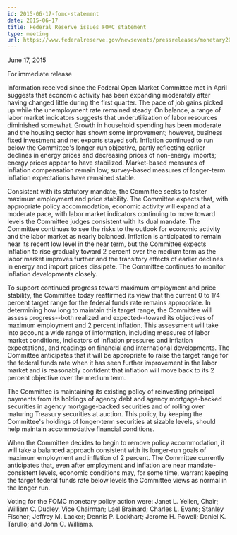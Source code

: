```yaml
---
id: 2015-06-17-fomc-statement
date: 2015-06-17
title: Federal Reserve issues FOMC statement
type: meeting
url: https://www.federalreserve.gov/newsevents/pressreleases/monetary20150617a.htm
---
```


June 17, 2015

For immediate release

Information received since the Federal Open Market Committee met in April suggests that economic activity has been expanding moderately after having changed little during the first quarter. The pace of job gains picked up while the unemployment rate remained steady. On balance, a range of labor market indicators suggests that underutilization of labor resources diminished somewhat. Growth in household spending has been moderate and the housing sector has shown some improvement; however, business fixed investment and net exports stayed soft. Inflation continued to run below the Committee's longer-run objective, partly reflecting earlier declines in energy prices and decreasing prices of non-energy imports; energy prices appear to have stabilized. Market-based measures of inflation compensation remain low; survey-based measures of longer-term inflation expectations have remained stable.

Consistent with its statutory mandate, the Committee seeks to foster maximum employment and price stability. The Committee expects that, with appropriate policy accommodation, economic activity will expand at a moderate pace, with labor market indicators continuing to move toward levels the Committee judges consistent with its dual mandate. The Committee continues to see the risks to the outlook for economic activity and the labor market as nearly balanced. Inflation is anticipated to remain near its recent low level in the near term, but the Committee expects inflation to rise gradually toward 2 percent over the medium term as the labor market improves further and the transitory effects of earlier declines in energy and import prices dissipate. The Committee continues to monitor inflation developments closely.

To support continued progress toward maximum employment and price stability, the Committee today reaffirmed its view that the current 0 to 1/4 percent target range for the federal funds rate remains appropriate. In determining how long to maintain this target range, the Committee will assess progress--both realized and expected--toward its objectives of maximum employment and 2 percent inflation. This assessment will take into account a wide range of information, including measures of labor market conditions, indicators of inflation pressures and inflation expectations, and readings on financial and international developments. The Committee anticipates that it will be appropriate to raise the target range for the federal funds rate when it has seen further improvement in the labor market and is reasonably confident that inflation will move back to its 2 percent objective over the medium term.

The Committee is maintaining its existing policy of reinvesting principal payments from its holdings of agency debt and agency mortgage-backed securities in agency mortgage-backed securities and of rolling over maturing Treasury securities at auction. This policy, by keeping the Committee's holdings of longer-term securities at sizable levels, should help maintain accommodative financial conditions.

When the Committee decides to begin to remove policy accommodation, it will take a balanced approach consistent with its longer-run goals of maximum employment and inflation of 2 percent. The Committee currently anticipates that, even after employment and inflation are near mandate-consistent levels, economic conditions may, for some time, warrant keeping the target federal funds rate below levels the Committee views as normal in the longer run.

Voting for the FOMC monetary policy action were: Janet L. Yellen, Chair; William C. Dudley, Vice Chairman; Lael Brainard; Charles L. Evans; Stanley Fischer; Jeffrey M. Lacker; Dennis P. Lockhart; Jerome H. Powell; Daniel K. Tarullo; and John C. Williams.